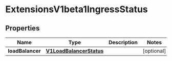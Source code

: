
# ExtensionsV1beta1IngressStatus

## Properties
Name | Type | Description | Notes
------------ | ------------- | ------------- | -------------
**loadBalancer** | [**V1LoadBalancerStatus**](V1LoadBalancerStatus.md) |  |  [optional]



